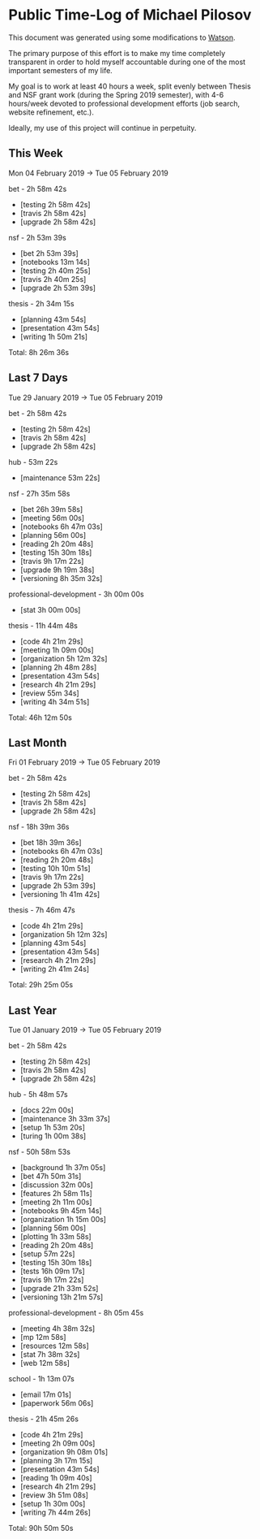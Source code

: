 # Public Time-Log of Michael Pilosov

This document was generated using some modifications to [Watson](https://github.com/TailorDev/Watson).

The primary purpose of this effort is to make my time completely transparent in order to hold myself accountable during one of the most important semesters of my life.

My goal is to work at least 40 hours a week, split evenly between Thesis and NSF grant work (during the Spring 2019 semester), with 4-6 hours/week devoted to professional development efforts (job search, website refinement, etc.). 

Ideally, my use of this project will continue in perpetuity.

## This Week
Mon 04 February 2019 -> Tue 05 February 2019

bet - 2h 58m 42s
- [testing  2h 58m 42s]  
- [travis  2h 58m 42s]  
- [upgrade  2h 58m 42s]  

nsf - 2h 53m 39s
- [bet  2h 53m 39s]  
- [notebooks     13m 14s]  
- [testing  2h 40m 25s]  
- [travis  2h 40m 25s]  
- [upgrade  2h 53m 39s]  

thesis - 2h 34m 15s
- [planning     43m 54s]  
- [presentation     43m 54s]  
- [writing  1h 50m 21s]  

Total: 8h 26m 36s
## Last 7 Days
Tue 29 January 2019 -> Tue 05 February 2019

bet - 2h 58m 42s
- [testing  2h 58m 42s]  
- [travis  2h 58m 42s]  
- [upgrade  2h 58m 42s]  

hub - 53m 22s
- [maintenance     53m 22s]  

nsf - 27h 35m 58s
- [bet 26h 39m 58s]  
- [meeting     56m 00s]  
- [notebooks  6h 47m 03s]  
- [planning     56m 00s]  
- [reading  2h 20m 48s]  
- [testing 15h 30m 18s]  
- [travis  9h 17m 22s]  
- [upgrade  9h 19m 38s]  
- [versioning  8h 35m 32s]  

professional-development - 3h 00m 00s
- [stat  3h 00m 00s]  

thesis - 11h 44m 48s
- [code  4h 21m 29s]  
- [meeting  1h 09m 00s]  
- [organization  5h 12m 32s]  
- [planning  2h 48m 28s]  
- [presentation     43m 54s]  
- [research  4h 21m 29s]  
- [review     55m 34s]  
- [writing  4h 34m 51s]  

Total: 46h 12m 50s
## Last Month
Fri 01 February 2019 -> Tue 05 February 2019

bet - 2h 58m 42s
- [testing  2h 58m 42s]  
- [travis  2h 58m 42s]  
- [upgrade  2h 58m 42s]  

nsf - 18h 39m 36s
- [bet 18h 39m 36s]  
- [notebooks  6h 47m 03s]  
- [reading  2h 20m 48s]  
- [testing 10h 10m 51s]  
- [travis  9h 17m 22s]  
- [upgrade  2h 53m 39s]  
- [versioning  1h 41m 42s]  

thesis - 7h 46m 47s
- [code  4h 21m 29s]  
- [organization  5h 12m 32s]  
- [planning     43m 54s]  
- [presentation     43m 54s]  
- [research  4h 21m 29s]  
- [writing  2h 41m 24s]  

Total: 29h 25m 05s
## Last Year
Tue 01 January 2019 -> Tue 05 February 2019

bet - 2h 58m 42s
- [testing  2h 58m 42s]  
- [travis  2h 58m 42s]  
- [upgrade  2h 58m 42s]  

hub - 5h 48m 57s
- [docs     22m 00s]  
- [maintenance  3h 33m 37s]  
- [setup  1h 53m 20s]  
- [turing  1h 00m 38s]  

nsf - 50h 58m 53s
- [background  1h 37m 05s]  
- [bet 47h 50m 31s]  
- [discussion     32m 00s]  
- [features  2h 58m 11s]  
- [meeting  2h 11m 00s]  
- [notebooks  9h 45m 14s]  
- [organization  1h 15m 00s]  
- [planning     56m 00s]  
- [plotting  1h 33m 58s]  
- [reading  2h 20m 48s]  
- [setup     57m 22s]  
- [testing 15h 30m 18s]  
- [tests 16h 09m 17s]  
- [travis  9h 17m 22s]  
- [upgrade 21h 33m 52s]  
- [versioning 13h 21m 57s]  

professional-development - 8h 05m 45s
- [meeting  4h 38m 32s]  
- [mp     12m 58s]  
- [resources     12m 58s]  
- [stat  7h 38m 32s]  
- [web     12m 58s]  

school - 1h 13m 07s
- [email     17m 01s]  
- [paperwork     56m 06s]  

thesis - 21h 45m 26s
- [code  4h 21m 29s]  
- [meeting  2h 09m 00s]  
- [organization  9h 08m 01s]  
- [planning  3h 17m 15s]  
- [presentation     43m 54s]  
- [reading  1h 09m 40s]  
- [research  4h 21m 29s]  
- [review  3h 51m 08s]  
- [setup  1h 30m 00s]  
- [writing  7h 44m 26s]  

Total: 90h 50m 50s
